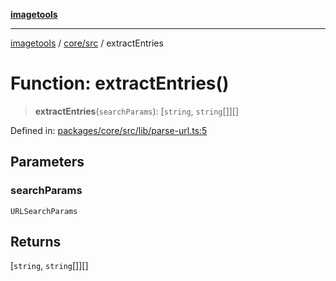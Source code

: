 [**imagetools**](../../../README.md)

***

[imagetools](../../../modules.md) / [core/src](../README.md) / extractEntries

# Function: extractEntries()

> **extractEntries**(`searchParams`): \[`string`, `string`[]\][]

Defined in: [packages/core/src/lib/parse-url.ts:5](https://github.com/JonasKruckenberg/imagetools/blob/87fff79acddac50a50f7aee7c6a68a0623fbc68f/packages/core/src/lib/parse-url.ts#L5)

## Parameters

### searchParams

`URLSearchParams`

## Returns

\[`string`, `string`[]\][]
